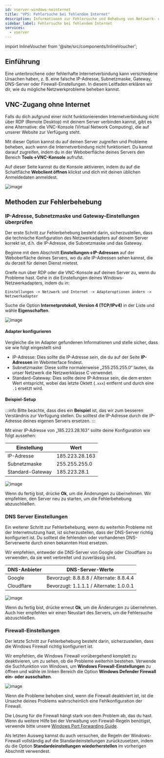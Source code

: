 ```yaml
---
id: vserver-windows-nointernet
title: "VPS: Fehlersuche bei fehlendem Internet"
description: Informationen zur Fehlersuche und Behebung von Netzwerk- und Internetproblemen auf Windows vRootserver von ZAP-Hosting - ZAP-Hosting.com Dokumentation
sidebar_label: Fehlersuche bei fehlendem Internet
services:
  - vserver
---
```


import InlineVoucher from '@site/src/components/InlineVoucher';
 
## Einführung

Eine unterbrochene oder fehlerhafte Internetverbindung kann verschiedene Ursachen haben, z. B. eine falsche IP-Adresse, Subnetzmaske, Gateway, DNS-Server oder Firewall-Einstellungen. In diesem Leitfaden erklären wir dir, wie du mögliche Netzwerkprobleme beheben kannst.

<InlineVoucher />
 
## VNC-Zugang ohne Internet

Falls du dich aufgrund einer nicht funktionierenden Internetverbindung nicht über RDP (Remote Desktop) mit deinem Server verbinden kannst, gibt es eine Alternative: die VNC-Konsole (Virtual Network Computing), die auf unserer Website zur Verfügung steht.

Mit dieser Option kannst du auf deinen Server zugreifen und Probleme beheben, auch wenn die Internetverbindung nicht funktioniert. Du kannst darauf zugreifen, indem du in der Weboberfläche deines Servers den Bereich **Tools->VNC-Konsole** aufrufst.

Auf dieser Seite kannst du die Konsole aktivieren, indem du auf die Schaltfläche **Webclient öffnen** klickst und dich mit deinen üblichen Anmeldedaten anmeldest.

![image](https://screensaver01.zap-hosting.com/index.php/s/y3S4Gw7scwZnHwy/preview)

## Methoden zur Fehlerbehebung

### IP-Adresse, Subnetzmaske und Gateway-Einstellungen überprüfen

Der erste Schritt zur Fehlerbehebung besteht darin, sicherzustellen, dass die technische Konfiguration des Netzwerkadapters auf deinem Server korrekt ist, d.h. die IP-Adresse, die Subnetzmaske und das Gateway.

Beginne mit dem Abschnitt **Einstellungen->IP-Adressen** auf der Weboberfläche deines Servers, wo du alle IP-Adressen sehen kannst, die du derzeit für deinen Dienst mietest.

Greife nun über RDP oder die VNC-Konsole auf deinen Server zu, wenn du Probleme hast. Gehe in die Einstellungen deines Windows-Netzwerkadapters, indem du in: 
```
Einstellungen -> Netzwerk und Internet -> Adapteroptionen ändern -> Netzwerkadapter
```

Suche die Option **Internetprotokoll, Version 4 (TCP/IPv4)** in der Liste und wähle **Eigenschaften**.

![image](https://screensaver01.zap-hosting.com/index.php/s/QmcworojD6pMQby/preview)

#### Adapter konfigurieren

Vergleiche die im Adapter gefundenen Informationen und stelle sicher, dass sie wie folgt eingestellt sind
- IP-Adresse: Dies sollte die IP-Adresse sein, die du auf der Seite **IP-Adressen** im Webinterface findest.
- Subnetzmaske: Diese sollte normalerweise „255.255.255.0“ lauten, da unser Netzwerk die Netzwerkklasse C verwendet.
- Standard-Gateway: Dies sollte deine IP-Adresse sein, die dem ersten Wert entspricht, wobei das letzte Oktett (`.xxx`) entfernt und durch eine `.1` ersetzt wird.

#### Beispiel-Setup

:::info
Bitte beachte, dass dies ein **Beispiel** ist, das wir zum besseren Verständnis zur Verfügung stellen. Du solltest die IP-Adresse durch die IP-Adresse deines eigenen Servers ersetzen.
:::

Mit einer IP-Adresse von „185.223.28.163“ sollte deine Konfiguration wie folgt aussehen:

| Einstellung      | Wert           |
| ---------------- | -------------- |
| IP-Adresse       | 185.223.28.163 |
| Subnetzmaske     | 255.255.255.0  |
| Standard-Gateway | 185.223.28.1   |

![image](https://screensaver01.zap-hosting.com/index.php/s/9B7ms2J8nxYzCep/preview)

Wenn du fertig bist, drücke **Ok**, um die Änderungen zu übernehmen. Wir empfehlen, den Server neu zu starten, um die Fehlerbehebung abzuschließen.

### DNS Server Einstellungen

Ein weiterer Schritt zur Fehlerbehebung, wenn du weiterhin Probleme mit der Internetnutzung hast, ist sicherzustellen, dass der DNS-Server richtig konfiguriert ist. Du solltest die fehlenden oder vorhandenen DNS-Serverwerte durch einen bekannten Host ersetzen.

Wir empfehlen, entweder die DNS-Server von Google oder Cloudflare zu verwenden, da sie weit verbreitet und zuverlässig sind.

| DNS-Anbieter | DNS-Server-Werte                        |
| ------------ | --------------------------------------- |
| Google       | Bevorzugt: 8.8.8.8 / Alternate: 8.8.4.4 |
| Cloudflare   | Bevorzugt: 1.1.1.1 / Alternate: 1.0.0.1 |

![image](https://screensaver01.zap-hosting.com/index.php/s/frYTimNEFzBjANy/preview)

Wenn du fertig bist, drücke erneut **Ok**, um die Änderungen zu übernehmen. Auch hier empfehlen wir einen Neustart des Servers, um die Fehlersuche abzuschließen.

### Firewall-Einstellungen

Der letzte Schritt zur Fehlerbehebung besteht darin, sicherzustellen, dass die Windows Firewall richtig konfiguriert ist. 

Wir empfehlen, die Windows Firewall vorübergehend komplett zu deaktivieren, um zu sehen, ob die Probleme weiterhin bestehen. Verwende die Suchfunktion von Windows, um **Windows Firewall-Einstellungen** zu öffnen und wähle im linken Bereich die Option **Windows Defender Firewall ein- oder ausschalten**.

![image](https://screensaver01.zap-hosting.com/index.php/s/kSbpgpkNotFgiXL/preview)

Wenn die Probleme behoben sind, wenn die Firewall deaktiviert ist, ist die Ursache deines Problems wahrscheinlich eine Fehlkonfiguration der Firewall.

Die Lösung für die Firewall hängt stark von dem Problem ab, das du hast. Wenn du weitere Hilfe bei der Verwaltung von Firewall-Regeln benötigst, verwende bitte unsere [Windows Port Forwarding Guide](vserver-windows-port.md).

Als letzten Ausweg kannst du auch versuchen, die Regeln der Windows-Firewall vollständig auf die Standardeinstellungen zurückzusetzen, indem du die Option **Standardeinstellungen wiederherstellen** im vorherigen Abschnitt verwendest.